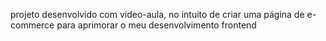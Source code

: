projeto desenvolvido com video-aula, no intuito de criar uma página de e-commerce para aprimorar o meu desenvolvimento frontend
